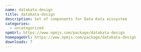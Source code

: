 ```yaml
---
name: datakata-design
title: datakata-design
description: Set of components for Data Kata ecosystem
categories:
  - uncategorized
npmUrl: https://www.npmjs.com/package/datakata-design
homepageUrl: https://www.npmjs.com/package/datakata-design
downloads: 7
---
```

